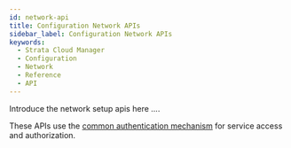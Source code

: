 ```yaml
---
id: network-api
title: Configuration Network APIs
sidebar_label: Configuration Network APIs
keywords:
  - Strata Cloud Manager
  - Configuration
  - Network
  - Reference
  - API
---
```


Introduce the network setup apis here ....

These APIs use the [common authentication mechanism](/scm/docs/getstarted) for service access and authorization.
